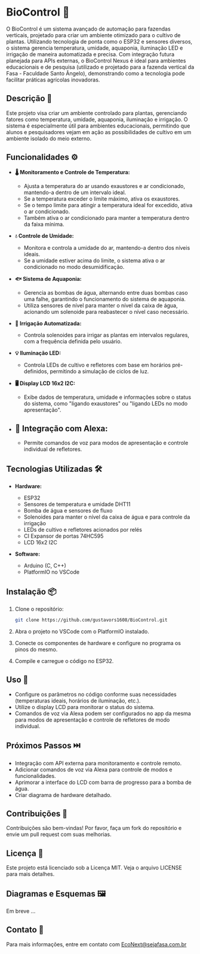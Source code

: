 # BioControl 🌿

O BioControl é um sistema avançado de automação para fazendas verticais, projetado para criar um ambiente otimizado para o cultivo de plantas. Utilizando tecnologia de ponta como o ESP32 e sensores diversos, o sistema gerencia temperatura, umidade, aquaponia, iluminação LED e irrigação de maneira automatizada e precisa. Com integração futura planejada para APIs externas, o BioControl Nexus é ideal para ambientes educacionais e de pesquisa (utilizado e projetado para a fazenda vertical da Fasa - Faculdade Santo Ângelo), demonstrando como a tecnologia pode facilitar práticas agrícolas inovadoras.

## Descrição 📝

Este projeto visa criar um ambiente controlado para plantas, gerenciando fatores como temperatura, umidade, aquaponia, iluminação e irrigação. O sistema é especialmente útil para ambientes educacionais, permitindo que alunos e pesquisadores vejam em ação as possibilidades de cultivo em um ambiente isolado do meio externo.

## Funcionalidades ⚙️


- **🌡️ Monitoramento e Controle de Temperatura:**

  - Ajusta a temperatura do ar usando exaustores e ar condicionado, mantendo-a dentro de um intervalo ideal.
  - Se a temperatura exceder o limite máximo, ativa os exaustores.
  - Se o tempo limite para atingir a temperatura ideal for excedido, ativa o ar condicionado.
  - Também ativa o ar condicionado para manter a temperatura dentro da faixa mínima.
- **💧 Controle de Umidade:**

  - Monitora e controla a umidade do ar, mantendo-a dentro dos níveis ideais.
  - Se a umidade estiver acima do limite, o sistema ativa o ar condicionado no modo desumidificação.
- **🐟 Sistema de Aquaponia:**

  - Gerencia as bombas de água, alternando entre duas bombas caso uma falhe, garantindo o funcionamento do sistema de aquaponia.
  - Utiliza sensores de nível para manter o nível da caixa de água, acionando um solenoide para reabastecer o nível caso necessário.
- **🌱 Irrigação Automatizada:**

  - Controla solenoides para irrigar as plantas em intervalos regulares, com a frequência definida pelo usuário.
- **💡 Iluminação LED:**

  - Controla LEDs de cultivo e refletores com base em horários pré-definidos, permitindo a simulação de ciclos de luz.
- **🖥️ Display LCD 16x2 I2C:**

  - Exibe dados de temperatura, umidade e informações sobre o status do sistema, como "ligando exaustores" ou "ligando LEDs no modo apresentação".
- ## 🎤 Integração com Alexa:

  - Permite comandos de voz para modos de apresentação e controle individual de refletores.

## Tecnologias Utilizadas 🛠️

- **Hardware:**
  - ESP32
  - Sensores de temperatura e umidade DHT11
  - Bomba de água e sensores de fluxo
  - Solenoides para manter o nível da caixa de água e para controle da irrigação
  - LEDs de cultivo e refletores acionados por relés
  - CI Expansor de portas 74HC595
  - LCD 16x2 I2C

- **Software:**
  - Arduino (C, C++)
  - PlatformIO no VSCode

## Instalação 📦

1. Clone o repositório:
   ```bash
   git clone https://github.com/gustavors1608/BioControl.git
   
2. Abra o projeto no VSCode com o PlatformIO instalado.

3. Conecte os componentes de hardware e configure no programa os pinos do mesmo.

4. Compile e carregue o código no ESP32.

## Uso 🚀
- Configure os parâmetros no código conforme suas necessidades (temperaturas ideais, horários de iluminação, etc.).
- Utilize o display LCD para monitorar o status do sistema.
- Comandos de voz via Alexa podem ser configurados no app da mesma para modos de apresentação e controle de refletores de modo individual.

## Próximos Passos ⏭️

- Integração com API externa para monitoramento e controle remoto.
- Adicionar comandos de voz via Alexa para controle de modos e funcionalidades.
- Aprimorar a interface do LCD com barra de progresso para a bomba de água.
- Criar diagrama de hardware detalhado.

## Contribuições 🤝
Contribuições são bem-vindas! Por favor, faça um fork do repositório e envie um pull request com suas melhorias.

## Licença 📄
Este projeto está licenciado sob a Licença MIT. Veja o arquivo LICENSE para mais detalhes.

## Diagramas e Esquemas 🖼️
Em breve ...

## Contato 📧
Para mais informações, entre em contato com EcoNext@sejafasa.com.br
